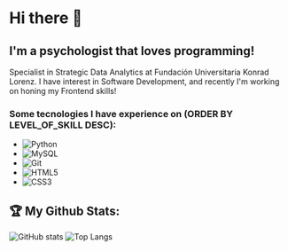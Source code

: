 # Hi there 👋

<!--
**eacardenase/eacardenase** is a ✨ _special_ ✨ repository because its `README.md` (this file) appears on your GitHub profile.

Here are some ideas to get you started:

- 🔭 I’m currently working on ...
- 🌱 I’m currently learning ...
- 👯 I’m looking to collaborate on ...
- 🤔 I’m looking for help with ...
- 💬 Ask me about ...
- 📫 How to reach me: ...
- 😄 Pronouns: ...
- ⚡ Fun fact: ...
-->
## I'm a psychologist that loves programming! 

Specialist in Strategic Data Analytics at Fundación Universitaria Konrad Lorenz.
I have interest in Software Development, and recently I'm working on honing my Frontend skills!

### Some tecnologies I have experience on (ORDER BY LEVEL_OF_SKILL DESC):

- <img alt="Python" src="https://img.shields.io/badge/python%20-%2314354C.svg?&style=for-the-badge&logo=python&logoColor=white"/>
- <img alt="MySQL" src="https://img.shields.io/badge/mysql-%2300f.svg?&style=for-the-badge&logo=mysql&logoColor=white"/>
- <img alt="Git" src="https://img.shields.io/badge/git%20-%23F05033.svg?&style=for-the-badge&logo=git&logoColor=white"/>
- <img alt="HTML5" src="https://img.shields.io/badge/html5%20-%23E34F26.svg?&style=for-the-badge&logo=html5&logoColor=white"/> 
- <img alt="CSS3" src="https://img.shields.io/badge/css3%20-%231572B6.svg?&style=for-the-badge&logo=css3&logoColor=white"/>

## :trophy: My Github Stats:


![GitHub stats](https://github-readme-stats.vercel.app/api?username=eacardenase&show_icons=true&theme=dracula)
![Top Langs](https://github-readme-stats.vercel.app/api/top-langs/?username=eacardenase&theme=dracula)

<!--
<div>
<a href="https://github-readme-stats.vercel.app/api?username=eacardenase&theme=dracula">
  <img  align="left" src="https://github-readme-stats.vercel.app/api?username=eacardenase&count_private=true&show_icons=true&theme=dracula" />
</a>
<a href="https://github-readme-stats.vercel.app/api/top-langs/?username=eacardenase&hide=php&theme=dracula">
  <img align="left" src="https://github-readme-stats.vercel.app/api/top-langs/?username=eacardenase&hide=php&theme=dracula" />
</a>
</div>
-->
